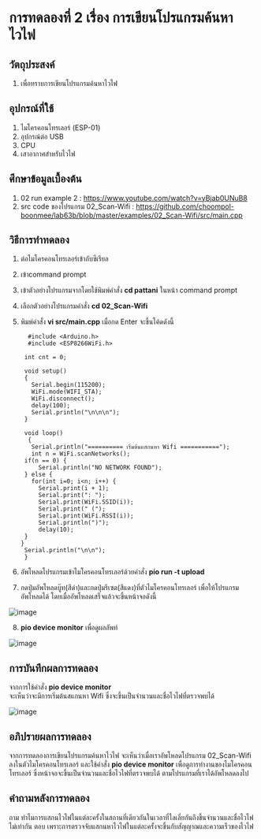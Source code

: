 # การทดลองที่ 2 เรื่อง การเขียนโปรแกรมค้นหาไวไฟ

## วัตถุประสงค์
1. เพื่อทราบการเขียนโปรแกรมค้นหาไวไฟ

## อุปกรณ์ที่ใช้
1. ไมโครคอนโทรเลอร์ (ESP-01)
2. อุปกรณ์ต่อ USB 
3. CPU
4. เสาอากาศสำหรับไวไฟ

## ศึกษาข้อมูลเบื้องต้น
1. 02 run example 2 : https://www.youtube.com/watch?v=yBjab0UNuB8
2. src code ของโปรแกรม 02_Scan-Wifi : https://github.com/choompol-boonmee/lab63b/blob/master/examples/02_Scan-Wifi/src/main.cpp

## วิธีการทำทดลอง
1. ต่อไมโครคอนโทรเลอร์เข้ากับซีเรียล
2. เข้าcommand prompt
3. เข้าตัวอย่างโปรแกรมจากโดยใช้พิมพ์คำสั่ง **cd pattani** ในหน้า command prompt
4. เลือกตัวอย่างโปรแกรมคำสั่ง **cd 02_Scan-Wifi**
5. พิมพ์คำสั่ง **vi src/main.cpp** เมื่อกด Enter จะขึ้นโค้ดดังนี้


    
         #include <Arduino.h>
         #include <ESP8266WiFi.h>

        int cnt = 0;

        void setup()
        {
	      Serial.begin(115200);
	      WiFi.mode(WIFI_STA);
	      WiFi.disconnect();
	      delay(100);
	      Serial.println("\n\n\n");
        }

        void loop()
         {
	      Serial.println("========== เริ่มต้นแสกนหา Wifi ===========");
	      int n = WiFi.scanNetworks();
	    if(n == 0) {
		    Serial.println("NO NETWORK FOUND");
	    } else {
		  for(int i=0; i<n; i++) {
			Serial.print(i + 1);
			Serial.print(": ");
			Serial.print(WiFi.SSID(i));
			Serial.print(" (");
			Serial.print(WiFi.RSSI(i));
			Serial.println(")");
			delay(10);
		}
	   }
	    Serial.println("\n\n");
        }


6. อัพโหลดโปรแกรมเข้าไมโครคอนโทรเลอร์ด้วยคำสั่ง **pio run -t upload** 
7. กดปุ่มอัพโหลดบู๊ท(สีดำ)และกดปุ่มรีเซต(สีแดง)ที่ตัวไมโครคอนโทรเลอร์ เพื่อให้โปรแกรมอัพโหลดได้ โดยเมื่ออัพโหลดเสร็จแล้วจะขึ้นหน้าจอดังนี้







![image](https://user-images.githubusercontent.com/80879772/111913390-807ce000-8aa0-11eb-8585-8212565d4ff0.png)


8. **pio device monitor** เพื่อดูผลลัพท์






![image](https://user-images.githubusercontent.com/80879772/111913459-be7a0400-8aa0-11eb-8b18-52afd68525b4.png)


      
      


## การบันทึกผลการทดลอง
จากการใช้คำสั่ง **pio device monitor**   
จะเห็นว่าจะมีการเริ่มต้นสแกนหา Wifi ซึ่งจะขึ้นเป็นจำนวนและชื่อไวไฟที่ตรวจพบได้








![image](https://user-images.githubusercontent.com/80879772/111913459-be7a0400-8aa0-11eb-8b18-52afd68525b4.png)

## อภิปรายผลการทดลอง
จากการทดลองการเขียนโปรแกรมค้นหาไวไฟ จะเห็นว่าเมื่อเราอัพโหลดโปรแกรม 02_Scan-Wifi ลงในตัวไมโครคอนโทรเลอร์ และใช้คำสั่ง **pio device monitor** เพื่อดูการทำงานของไมโครคอนโทรเลอร์ ซึ่งหน้าจอจะขึ้นเป็นจำนวนและชื่อไวไฟที่ตรวจพบได้ ตามโปรแกรมที่เราได้อัพโหลดลงไป 
## คำถามหลังการทดลอง
ถาม ทำไมการแสกนไวไฟในแต่ละครั้งในสถานที่เดียวกันในเวลาที่ไลเลี่ยกันถึงขึ้นจำนวนและชื่อไวไฟไม่เท่ากัน
ตอบ เพราะการตรวจจับแสกนหาไวไฟในแต่ละครั้งจะขึ้นกับสัญญาณและความเร็วของไวไฟ

